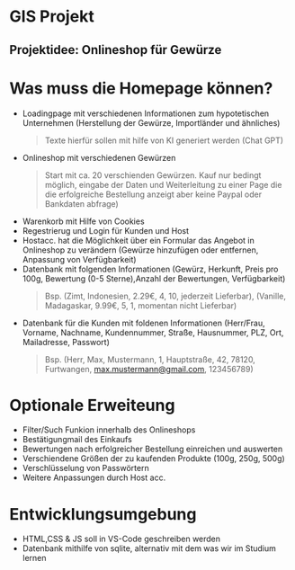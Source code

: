# GIS Projekt

## Projektidee: Onlineshop für Gewürze
# Was muss die Homepage können? 
- Loadingpage mit verschiedenen Informationen zum hypotetischen Unternehmen (Herstellung der Gewürze, Importländer und ähnliches) 
  > Texte hierfür sollen mit hilfe von KI generiert werden (Chat GPT)
- Onlineshop mit verschiedenen Gewürzen
  > Start mit ca. 20 verschienden Gewürzen.
  >  Kauf nur bedingt möglich, eingabe der Daten und Weiterleitung zu einer Page die die erfolgreiche Bestellung anzeigt aber keine Paypal oder Bankdaten abfrage)
- Warenkorb mit Hilfe von Cookies
- Regestrierug und Login für Kunden und Host
- Hostacc. hat die Möglichkeit über ein Formular das Angebot in Onlineshop zu verändern (Gewürze hinzufügen oder entfernen, Anpassung von Verfügbarkeit) 
- Datenbank mit folgenden Informationen (Gewürz, Herkunft, Preis pro 100g, Bewertung (0-5 Sterne),Anzahl der Bewertungen, Verfügbarkeit)
  > Bsp. (Zimt, Indonesien, 2.29€, 4, 10, jederzeit Lieferbar), (Vanille, Madagaskar, 9.99€, 5, 1, momentan nicht Lieferbar)
- Datenbank für die Kunden mit foldenen Informationen (Herr/Frau, Vorname, Nachname, Kundennummer, Straße, Hausnummer, PLZ, Ort, Mailadresse, Passwort)
  > Bsp. (Herr, Max, Mustermann, 1, Hauptstraße, 42, 78120, Furtwangen, max.mustermann@gmail.com, 123456789)
  
                                                                                                
# Optionale Erweiteung
- Filter/Such Funkion innerhalb des Onlineshops
- Bestätigungmail des Einkaufs
- Bewertungen nach erfolgreicher Bestellung einreichen und auswerten
- Verschiendene Größen der zu kaufenden Produkte (100g, 250g, 500g)
- Verschlüsselung von Passwörtern
- Weitere Anpassungen durch Host acc. 

# Entwicklungsumgebung
- HTML,CSS & JS soll in VS-Code geschreiben werden
- Datenbank mithilfe von sqlite, alternativ mit dem was wir im Studium lernen

